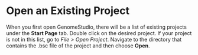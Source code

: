 # Open an Existing Project

When you first open GenomeStudio, there will be a list of existing projects under the **Start Page** tab. Double click on the desired project. If your project is not in this list, go to *File > Open Project*. Navigate to the directory that contains the .bsc file of the project and then choose **Open**.
